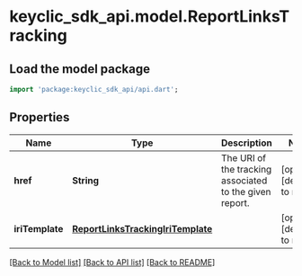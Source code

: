 # keyclic_sdk_api.model.ReportLinksTracking

## Load the model package
```dart
import 'package:keyclic_sdk_api/api.dart';
```

## Properties
Name | Type | Description | Notes
------------ | ------------- | ------------- | -------------
**href** | **String** | The URI of the tracking associated to the given report. | [optional] [default to null]
**iriTemplate** | [**ReportLinksTrackingIriTemplate**](ReportLinksTrackingIriTemplate.md) |  | [optional] [default to null]

[[Back to Model list]](../README.md#documentation-for-models) [[Back to API list]](../README.md#documentation-for-api-endpoints) [[Back to README]](../README.md)


